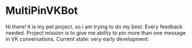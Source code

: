 # MultiPinVKBot

Hi there! It is my pet project, so i am trying to do my best. Every feedback needed.
Project mission is to give me ability to pin more than one message in VK conversations.
Current state: very early development.

